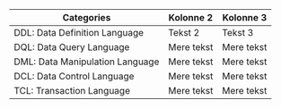 | Categories | Kolonne 2 | Kolonne 3 |
|-----------|-----------|-----------|
| DDL: Data Definition Language  | Tekst 2   | Tekst 3   |
| DQL: Data Query Language| Mere tekst| Mere tekst|
| DML: Data Manipulation Language| Mere tekst| Mere tekst|
| DCL: Data Control Language| Mere tekst| Mere tekst|
| TCL: Transaction Language| Mere tekst| Mere tekst|

